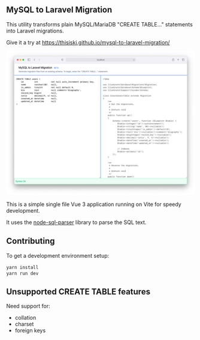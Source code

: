## MySQL to Laravel Migration

This utility transforms plain MySQL/MariaDB "CREATE TABLE..." statements into Laravel migrations.

Give it a try at https://thisiskj.github.io/mysql-to-laravel-migration/

![Screenshot](screenshot.png)

This is a simple single file Vue 3 application running on Vite for speedy development.

It uses the [node-sql-parser](https://github.com/taozhi8833998/node-sql-parser) library to parse the SQL text.

## Contributing

To get a development environment setup:

```
yarn install
yarn run dev
```

## Unsupported CREATE TABLE features

Need support for:
- collation
- charset
- foreign keys
